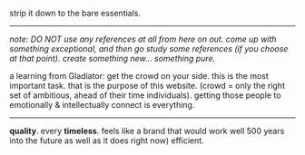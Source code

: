 
strip it down to the bare essentials.

---

*note: DO NOT use any references at all from here on out. come up with something exceptional, and then go study some references (if you choose at that point). create something new... something pure.*

a learning from Gladiator: get the crowd on your side. this is the most important task. that is the purpose of this website. (crowd = only the right set of ambitious, ahead of their time individuals). getting those people to emotionally & intellectually connect is everything.

---

**quality**.
	every 
**timeless**.
	feels like a brand that would work well 500 years into the future as well as it does right now)
efficient.
